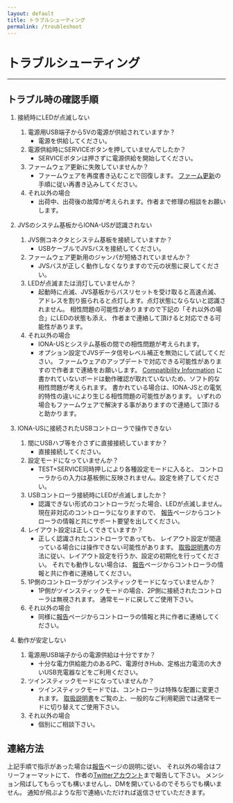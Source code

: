 ```yaml
---
layout: default
title: トラブルシューティング
permalink: /troubleshoot
---
```

# トラブルシューティング
---
## トラブル時の確認手順
1. 接続時にLEDが点滅しない
   1. 電源用USB端子から5Vの電源が供給されていますか？
      - 電源を供給してください。
   2. 電源供給時にSERVICEボタンを押していませんでしたか？
      - SERVICEボタンは押さずに電源供給を開始してください。
   3. ファームウェア更新に失敗していませんか？
      - ファームウェアを再度書き込むことで回復します。
      [ファーム更新](firmware)の手順に従い再書き込みしてください。
   4. それ以外の場合
      - 出荷中、出荷後の故障が考えられます。作者まで修理の相談をお願いします。

2. JVSのシステム基板からIONA-USが認識されない
   1. JVS側コネクタとシステム基板を接続していますか？
      - USBケーブルでJVSバスを接続してください。
   2. ファームウェア更新用のジャンパが短絡されていませんか？
      - JVSバスが正しく動作しなくなりますので元の状態に戻してください。
   3. LEDが点滅または消灯していませんか？
      - 起動時に点滅、JVS基板からバスリセットを受け取ると高速点滅、
      アドレスを割り振られると点灯します。点灯状態にならないと認識されません。
      相性問題の可能性がありますので下記の「それ以外の場合」にLEDの状態も添え、
      作者まで連絡して頂けると対応できる可能性があります。
   4. それ以外の場合
      - IONA-USとシステム基板の間での相性問題が考えられます。
      - オプション設定でJVSデータ信号レベル補正を無効にして試してください。
      ファームウェアのアップデートで対応できる可能性がありますので作者まで連絡をお願いします。
      [Compatibility Information](https://github.com/toyoshim/iona/wiki/Compatibility-Information)
      に書かれていないボードは動作確認が取れていないため、ソフト的な相性問題が考えられます。
      書かれている場合は、IONA-JSとの電気的特性の違いにより生じる相性問題の可能性があります。
      いずれの場合もファームウェアで解決する事がありますので連絡して頂けると助かります。

3. IONA-USに接続されたUSBコントローラで操作できない
   1. 間にUSBハブ等を介さずに直接接続していますか？
      - 直接接続してください。
   2. 設定モードになっていませんか？
      - TEST+SERVICE同時押しにより各種設定モードに入ると、
      コントローラからの入力は基板側に反映されません。設定を終了してください。
   3. USBコントローラ接続時にLEDが点滅しましたか？
      - 認識できない形式のコントローラだった場合、LEDが点滅しません。
      現在非対応のコントローラになりますので、
      [報告](report)ページからコントローラの情報と共にサポート要望を出してください。
   4. レイアウト設定は正しくできていますか？
      - 正しく認識されたコントローラであっても、
      レイアウト設定が間違っている場合には操作できない可能性があります。
      [取扱説明書](index)の方法に従い、レイアウト設定を行うか、設定の初期化を行ってください。
      それでも動作しない場合は、
      [報告](report)ページからコントローラの情報と共に作者に連絡してください。
   5. 1P側のコントローラがツインスティックモードになっていませんか？
      - 1P側がツインスティックモードの場合、2P側に接続されたコントローラは無視されます。
      通常モードに戻してご使用下さい。
   6. それ以外の場合
      - 同様に[報告](report)ページからコントローラの情報と共に作者に連絡してください。

4. 動作が安定しない
   1. 電源用USB端子からの電源供給は十分ですか？
      - 十分な電力供給能力のあるPC、電源付きHub、定格出力電流の大きいUSB充電器などをご利用ください。
   2. ツインスティックモードになっていませんか？
      - ツインスティックモードでは、コントローラは特殊な配置に変更されます。
      [取扱説明書](index)をご覧の上、一般的なご利用範囲では通常モードに切り替えてご使用下さい。
   3. それ以外の場合
      - 個別にご相談下さい。

## 連絡方法
上記手順で指示があった場合は[報告](report)ページの説明に従い、
それ以外の場合はフリーフォーマットにて、
作者の[Twitterアカウント](https://twitter.com/toyoshim)まで報告して下さい。
メンション飛ばしてもらっても構いませんし、DMを開いているのでそちらでも構いません。
通知が飛ぶような形で連絡いただければ返信させていただきます。